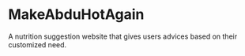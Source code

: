 # MakeAbduHotAgain
A nutrition suggestion website that gives users advices based on their customized need. 
